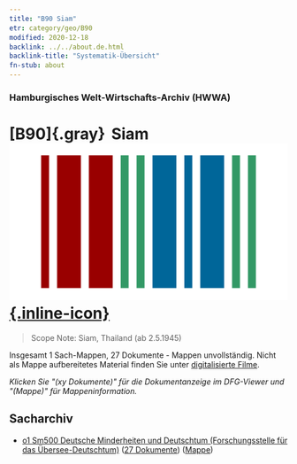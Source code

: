 ```yaml
---
title: "B90 Siam"
etr: category/geo/B90
modified: 2020-12-18
backlink: ../../about.de.html
backlink-title: "Systematik-Übersicht"
fn-stub: about
---
```


### Hamburgisches Welt-Wirtschafts-Archiv (HWWA)
# [B90]{.gray}&#8201; Siam&#160; [![Wikidata item](/images/Wikidata-logo.svg){.inline-icon}](http://www.wikidata.org/entity/Q1081620)


> Scope Note: Siam, Thailand (ab 2.5.1945)



Insgesamt 1 Sach-Mappen, 27 Dokumente - Mappen unvollständig.
Nicht als Mappe aufbereitetes Material finden Sie unter [digitalisierte Filme](/film/h1_sh).

_Klicken Sie "(xy Dokumente)" für die Dokumentanzeige im DFG-Viewer und "(Mappe)" für Mappeninformation._

## Sacharchiv



  - [o1 Sm500 Deutsche Minderheiten und Deutschtum (Forschungsstelle für das Übersee-Deutschtum)](../../../subject/about.de.html#o1_Sm500) (<a href="https://dfg-viewer.de/show/?tx_dlf[id]=https://pm20.zbw.eu/mets/sh/1412xx/141242/1459xx/145911/public.mets.de.xml" target="_blank">27 Dokumente</a>) ([Mappe](http://purl.org/pressemappe20/folder/sh/141242,145911))


